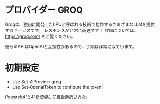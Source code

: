 ﻿# プロバイダー GROQ

Groqは、独自に開発したLPUと呼ばれる技術で動作するさまざまなLLMを提供するサービスです。
レスポンスが非常に高速です！
詳細については、https://groq.com/ をご覧ください。

彼らのAPIはOpenAIと互換性があるので、手順は非常に似ています。

# 初期設定

* Use Set-AiProvider groq
* Use Set-OpenaiToken to configure the token!


<!--PowershaiAiDocBlockStart-->
_PowershAIとAIを使用して自動翻訳された。_
<!--PowershaiAiDocBlockEnd-->
